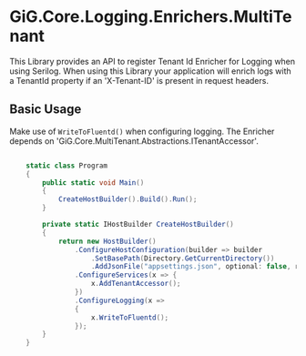 # GiG.Core.Logging.Enrichers.MultiTenant

This Library provides an API to register Tenant Id Enricher for Logging when using Serilog.
When using this Library your application will enrich logs with a TenantId property if an 'X-Tenant-ID' is present in request headers.

## Basic Usage

Make use of `WriteToFluentd()` when configuring logging. The Enricher depends on 'GiG.Core.MultiTenant.Abstractions.ITenantAccessor'.


```csharp

	static class Program
    {
        public static void Main()
        {
            CreateHostBuilder().Build().Run();
        }

        private static IHostBuilder CreateHostBuilder()
        {
            return new HostBuilder()
                .ConfigureHostConfiguration(builder => builder
                    .SetBasePath(Directory.GetCurrentDirectory())
                    .AddJsonFile("appsettings.json", optional: false, reloadOnChange: true))
				.ConfigureServices(x => {
                    x.AddTenantAccessor();
                })
				.ConfigureLogging(x =>
				{
					x.WriteToFluentd();
				});
        }
    }

```
